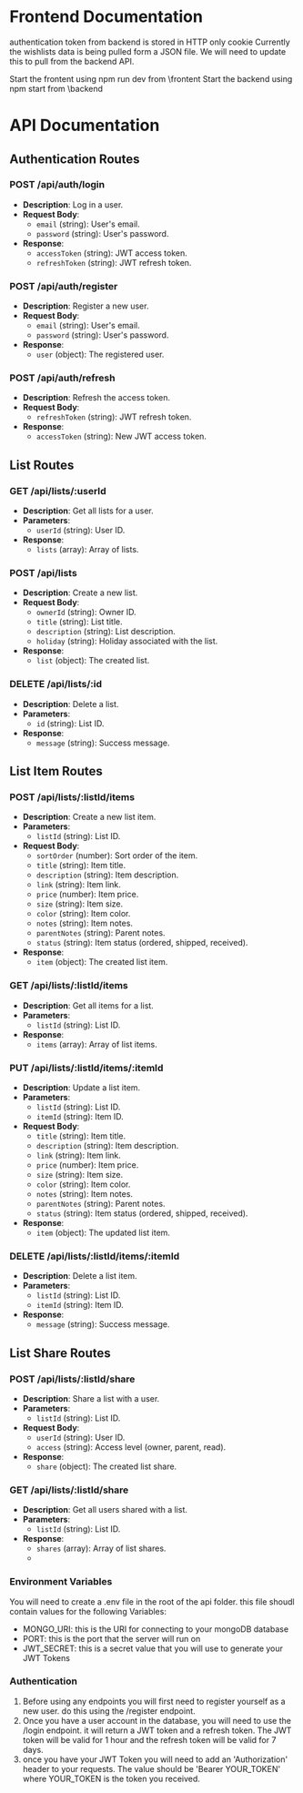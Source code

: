 # Frontend Documentation 
authentication token from backend is stored in HTTP only cookie
Currently the wishlists data is being pulled form a JSON file.  We will need to update this to pull from the backend API.

Start the frontent using npm run dev from \frontent
Start the backend using npm start from \backend

# API Documentation

## Authentication Routes

### POST /api/auth/login
- **Description**: Log in a user.
- **Request Body**:
  - `email` (string): User's email.
  - `password` (string): User's password.
- **Response**:
  - `accessToken` (string): JWT access token.
  - `refreshToken` (string): JWT refresh token.

### POST /api/auth/register
- **Description**: Register a new user.
- **Request Body**:
  - `email` (string): User's email.
  - `password` (string): User's password.
- **Response**:
  - `user` (object): The registered user.

### POST /api/auth/refresh
- **Description**: Refresh the access token.
- **Request Body**:
  - `refreshToken` (string): JWT refresh token.
- **Response**:
  - `accessToken` (string): New JWT access token.

## List Routes

### GET /api/lists/:userId
- **Description**: Get all lists for a user.
- **Parameters**:
  - `userId` (string): User ID.
- **Response**:
  - `lists` (array): Array of lists.

### POST /api/lists
- **Description**: Create a new list.
- **Request Body**:
  - `ownerId` (string): Owner ID.
  - `title` (string): List title.
  - `description` (string): List description.
  - `holiday` (string): Holiday associated with the list.
- **Response**:
  - `list` (object): The created list.

### DELETE /api/lists/:id
- **Description**: Delete a list.
- **Parameters**:
  - `id` (string): List ID.
- **Response**:
  - `message` (string): Success message.

## List Item Routes

### POST /api/lists/:listId/items
- **Description**: Create a new list item.
- **Parameters**:
  - `listId` (string): List ID.
- **Request Body**:
  - `sortOrder` (number): Sort order of the item.
  - `title` (string): Item title.
  - `description` (string): Item description.
  - `link` (string): Item link.
  - `price` (number): Item price.
  - `size` (string): Item size.
  - `color` (string): Item color.
  - `notes` (string): Item notes.
  - `parentNotes` (string): Parent notes.
  - `status` (string): Item status (ordered, shipped, received).
- **Response**:
  - `item` (object): The created list item.

### GET /api/lists/:listId/items
- **Description**: Get all items for a list.
- **Parameters**:
  - `listId` (string): List ID.
- **Response**:
  - `items` (array): Array of list items.

### PUT /api/lists/:listId/items/:itemId
- **Description**: Update a list item.
- **Parameters**:
  - `listId` (string): List ID.
  - `itemId` (string): Item ID.
- **Request Body**:
  - `title` (string): Item title.
  - `description` (string): Item description.
  - `link` (string): Item link.
  - `price` (number): Item price.
  - `size` (string): Item size.
  - `color` (string): Item color.
  - `notes` (string): Item notes.
  - `parentNotes` (string): Parent notes.
  - `status` (string): Item status (ordered, shipped, received).
- **Response**:
  - `item` (object): The updated list item.

### DELETE /api/lists/:listId/items/:itemId
- **Description**: Delete a list item.
- **Parameters**:
  - `listId` (string): List ID.
  - `itemId` (string): Item ID.
- **Response**:
  - `message` (string): Success message.

## List Share Routes

### POST /api/lists/:listId/share
- **Description**: Share a list with a user.
- **Parameters**:
  - `listId` (string): List ID.
- **Request Body**:
  - `userId` (string): User ID.
  - `access` (string): Access level (owner, parent, read).
- **Response**:
  - `share` (object): The created list share.

### GET /api/lists/:listId/share
- **Description**: Get all users shared with a list.
- **Parameters**:
  - `listId` (string): List ID.
- **Response**:
  - `shares` (array): Array of list shares.
  - 

### **Environment Variables**
You will need to create a .env file in the root of the api folder.  this file shoudl contain values for the following Variables:
- MONGO_URI: this is the URI for connecting to your mongoDB database
- PORT: this is the port that the server will run on
- JWT_SECRET: this is a secret value that you will use to generate your JWT Tokens

### **Authentication**
1. Before using any endpoints you will first need to register yourself as a new user.  do this using the /register endpoint.
1. Once you have a user account in the database, you will need to use the /login endpoint.  it will return a JWT token and a refresh token.   The JWT token will be valid for 1 hour and the refresh token will be valid for 7 days.
1. once you have your JWT Token you will need to add an 'Authorization' header to your requests.  The value should be 'Bearer YOUR_TOKEN' where YOUR_TOKEN is the token you received.